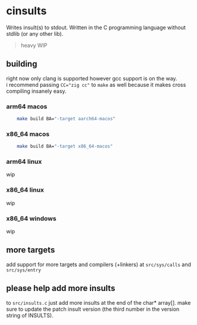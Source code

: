 # cinsults
Writes insult(s) to stdout. Written in the C programming language without stdlib (or any other lib).

> heavy WIP

## building
right now only clang is supported however gcc support is on the way.  
i recommend passing `CC="zig cc"` to `make` as well because it makes cross compiling insanely easy.  

### arm64 macos
```bash
    make build BA="-target aarch64-macos"
```
### x86_64 macos
```bash
    make build BA="-target x86_64-macos"
```
### arm64 linux
wip
### x86_64 linux
wip
### x86_64 windows
wip

## more targets
add support for more targets and compilers (+linkers) at `src/sys/calls` and `src/sys/entry`

## please help add more insults
to `src/insults.c`
just add more insults at the end of the char* array[].
make sure to update the patch insult version (the third number in the version string of INSULTS).